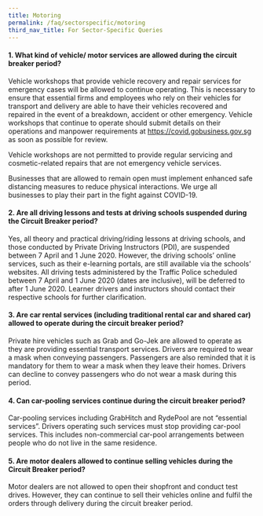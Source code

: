 ```yaml
---
title: Motoring
permalink: /faq/sectorspecific/motoring
third_nav_title: For Sector-Specific Queries
---
```


#### **1. What kind of vehicle/ motor services are allowed during the circuit breaker period?**
Vehicle workshops that provide vehicle recovery and repair services for emergency cases will be allowed to continue operating. This is necessary to ensure that essential firms and employees who rely on their vehicles for transport and delivery are able to have their vehicles recovered and repaired in the event of a breakdown, accident or other emergency. Vehicle workshops that continue to operate should submit details on their operations and manpower requirements at <a href="https://covid.gobusiness.gov.sg" target="_blank">https://covid.gobusiness.gov.sg</a> as soon as possible for review.

Vehicle workshops are not permitted to provide regular servicing and cosmetic-related repairs that are not emergency vehicle services.

Businesses that are allowed to remain open must implement enhanced safe distancing measures to reduce physical interactions. We urge all businesses to play their part in the fight against COVID-19.

#### **2. Are all driving lessons and tests at driving schools suspended during the Circuit Breaker period?**
Yes, all theory and practical driving/riding lessons at driving schools, and those conducted by Private Driving Instructors (PDI), are suspended between 7 April and 1 June 2020. However, the driving schools’ online services, such as their e-learning portals, are still available via the schools’ websites. All driving tests administered by the Traffic Police scheduled between 7 April and 1 June 2020 (dates are inclusive), will be deferred to after 1 June 2020. Learner drivers and instructors should contact their respective schools for further clarification.

#### **3. Are car rental services (including traditional rental car and shared car) allowed to operate during the circuit breaker period?**
Private hire vehicles such as Grab and Go-Jek are allowed to operate as they are providing essential transport services. Drivers are required to wear a mask when conveying passengers. Passengers are also reminded that it is mandatory for them to wear a mask when they leave their homes. Drivers can decline to convey passengers who do not wear a mask during this period.

#### **4. Can car-pooling services continue during the circuit breaker period?**
Car-pooling services including GrabHitch and RydePool are not “essential services”. 
Drivers operating such services must stop providing car-pool services. This includes non-commercial car-pool arrangements between people who do not live in the same residence.

#### **5. Are motor dealers allowed to continue selling vehicles during the Circuit Breaker period?**
Motor dealers are not allowed to open their shopfront and conduct test drives. However, they can continue to sell their vehicles online and fulfil the orders through delivery during the circuit breaker period.
